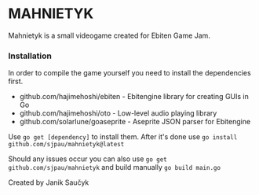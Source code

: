 # MAHNIETYK
Mahnietyk is a small videogame created for Ebiten Game Jam.
### Installation
In order to compile the game yourself you need to install the dependencies first.
* github.com/hajimehoshi/ebiten - Ebitengine library for creating GUIs in Go
* github.com/hajimehoshi/oto - Low-level audio playing library
* github.com/solarlune/goaseprite - Aseprite JSON parser for Ebitengine

Use `go get [dependency]` to install them.
After it's done use `go install github.com/sjpau/mahnietyk@latest`

Should any issues occur you can also use `go get github.com/sjpau/mahnietyk` and build manually `go build main.go`

Created by Janik Saučyk
